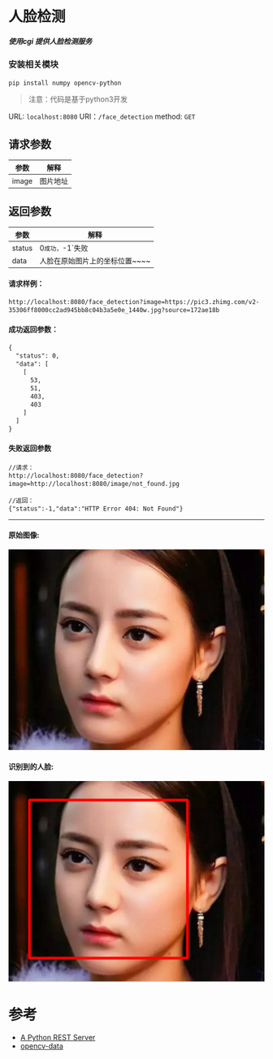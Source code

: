 # 人脸检测

##### 使用cgi 提供人脸检测服务

### 安装相关模块
    pip install numpy opencv-python
> 注意：代码是基于python3开发

URL: `localhost:8080`
URI：`/face_detection`
method: `GET`
## 请求参数
参数             | 解释
-----           | ---
image           | 图片地址

## 返回参数
参数             | 解释
-----           | ---
status          | 0`成功，`-1`失败
data            | 人脸在原始图片上的坐标位置~~~~

#### 请求样例：

    http://localhost:8080/face_detection?image=https://pic3.zhimg.com/v2-35306ff8000cc2ad945bb8c04b3a5e0e_1440w.jpg?source=172ae18b

#### 成功返回参数：

    {
      "status": 0,
      "data": [
        [
          53,
          51,
          403,
          403
        ]
      ]
    }

#### 失败返回参数

    //请求：
    http://localhost:8080/face_detection?image=http://localhost:8080/image/not_found.jpg
    
    //返回：
    {"status":-1,"data":"HTTP Error 404: Not Found"}


-----------------

#### 原始图像:

![image](https://github.com/xxllss/face_detection/blob/master/src/image/test.jpeg)

#### 识别到的人脸:

![image](https://github.com/xxllss/face_detection/blob/master/src/image/test_result.jpeg)

# 参考
- [A Python REST Server](https://sites.google.com/view/programtuto/web-programming/a-python-rest-server)
- [opencv-data](https://github.com/opencv/opencv/tree/master/data)
